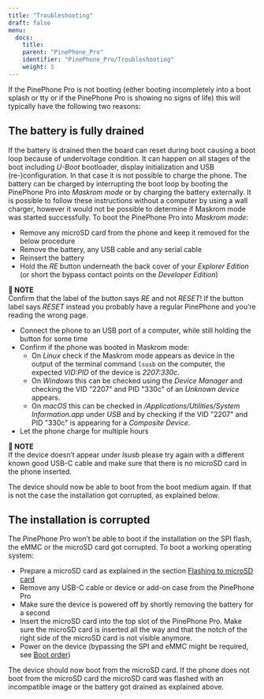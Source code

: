 ```yaml
---
title: "Troubleshooting"
draft: false
menu:
  docs:
    title:
    parent: "PinePhone_Pro"
    identifier: "PinePhone_Pro/Troubleshooting"
    weight: 5
---
```


If the PinePhone Pro is not booting (either booting incompletely into a boot splash or tty or if the PinePhone Pro is showing no signs of life) this will typically have the following two reasons:

## The battery is fully drained

If the battery is drained then the board can reset during boot causing a boot loop because of undervoltage condition. It can happen on all stages of the boot including _U-Boot_ bootloader, display initialization and USB (re-)configuration. In that case it is not possible to charge the phone. The battery can be charged by interrupting the boot loop by booting the PinePhone Pro into _Maskrom mode_ or by charging the battery externally. It is possible to follow these instructions without a computer by using a wall charger, however it would not be possible to determine if Maskrom mode was started successfully. To boot the PinePhone Pro into _Maskrom mode_:

* Remove any microSD card from the phone and keep it removed for the below procedure
* Remove the battery, any USB cable and any serial cable
* Reinsert the battery
* Hold the _RE_ button underneath the back cover of your _Explorer Edition_ (or short the bypass contact points on the _Developer Edition_)

**📌 NOTE**\
Confirm that the label of the button says _RE_ and not _RESET_! If the button label says _RESET_ instead you probably have a regular PinePhone and you’re reading the wrong page.

* Connect the phone to an USB port of a computer, while still holding the button for some time
* Confirm if the phone was booted in Maskrom mode:
  * On _Linux_ check if the Maskrom mode appears as device in the output of the terminal command `lsusb` on the computer, the expected _VID:PID_ of the device is _2207:330c_.
  * On _Windows_ this can be checked using the _Device Manager_ and checking the VID "2207" and PID "330c" of an _Unknown device_ appears.
  * On _macOS_ this can be checked in _/Applications/Utilities/System Information.app_ under _USB_ and by checking if the VID "2207" and PID "330c" is appearing for a _Composite Device_.
* Let the phone charge for multiple hours

**📌 NOTE**\
If the device doesn’t appear under _lsusb_ please try again with a different known good USB-C cable and make sure that there is no microSD card in the phone inserted.

The device should now be able to boot from the boot medium again. If that is not the case the installation got corrupted, as explained below.

## The installation is corrupted

The PinePhone Pro won’t be able to boot if the installation on the SPI flash, the eMMC or the microSD card got corrupted. To boot a working operating system:

* Prepare a microSD card as explained in the section [Flashing to microSD card](/documentation/PinePhone_Pro/Installing_a_different_operating_system)
* Remove any USB-C cable or device or add-on case from the PinePhone Pro
* Make sure the device is powered off by shortly removing the battery for a second
* Insert the microSD card into the top slot of the PinePhone Pro. Make sure the microSD card is inserted all the way and that the notch of the right side of the microSD card is not visible anymore.
* Power on the device (bypassing the SPI and eMMC might be required, see [Boot order](/documentation/PinePhone_Pro/Software/Boot_order))

The device should now boot from the microSD card. If the phone does not boot from the microSD card the microSD card was flashed with an incompatible image or the battery got drained as explained above.
